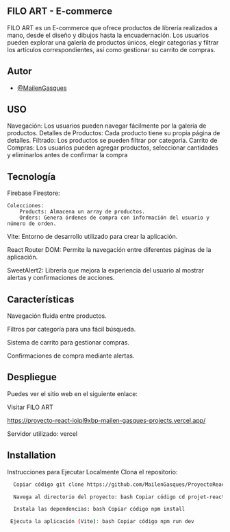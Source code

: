 
## FILO ART - E-commerce

FILO ART es un E-commerce que ofrece productos de librería realizados a mano, desde el diseño y dibujos hasta la encuadernación. Los usuarios pueden explorar una galería de productos únicos, elegir categorías y filtrar los artículos correspondientes, así como gestionar su carrito de compras.


 


## Autor

- [@MailenGasques](https://github.com/MailenGasques/ProyectoReactJs.git)


## USO

Navegación: Los usuarios pueden navegar fácilmente por la galería de productos. Detalles de Productos: Cada producto tiene su propia página de detalles. Filtrado: Los productos se pueden filtrar por categoría. Carrito de Compras: Los usuarios pueden agregar productos, seleccionar cantidades y eliminarlos antes de confirmar la compra
## Tecnología

Firebase Firestore: 

    Colecciones: 
        Products: Almacena un array de productos.       
        Orders: Genera órdenes de compra con información del usuario y número de orden. 
    
Vite: Entorno de desarrollo utilizado para crear la aplicación. 

React Router DOM: Permite la navegación entre diferentes páginas de la aplicación. 

SweetAlert2: Librería que mejora la experiencia del usuario al mostrar alertas y confirmaciones de acciones.
## Características

Navegación fluida entre productos. 

Filtros por categoría para una fácil búsqueda. 

Sistema de carrito para gestionar compras. 

Confirmaciones de compra mediante alertas.
## Despliegue 

Puedes ver el sitio web en el siguiente enlace: 

Visitar FILO ART 

https://proyecto-react-ioipl9xbp-mailen-gasques-projects.vercel.app/ 

Servidor utilizado: vercel
## Installation

Instrucciones para Ejecutar Localmente Clona el repositorio:

```bash
  Copiar código git clone https://github.com/MailenGasques/ProyectoReactJs.git
```
```bash
  Navega al directorio del proyecto: bash Copiar código cd projet-react
```
```bash
  Instala las dependencias: bash Copiar código npm install
```
```bash
 Ejecuta la aplicación (Vite): bash Copiar código npm run dev
```
